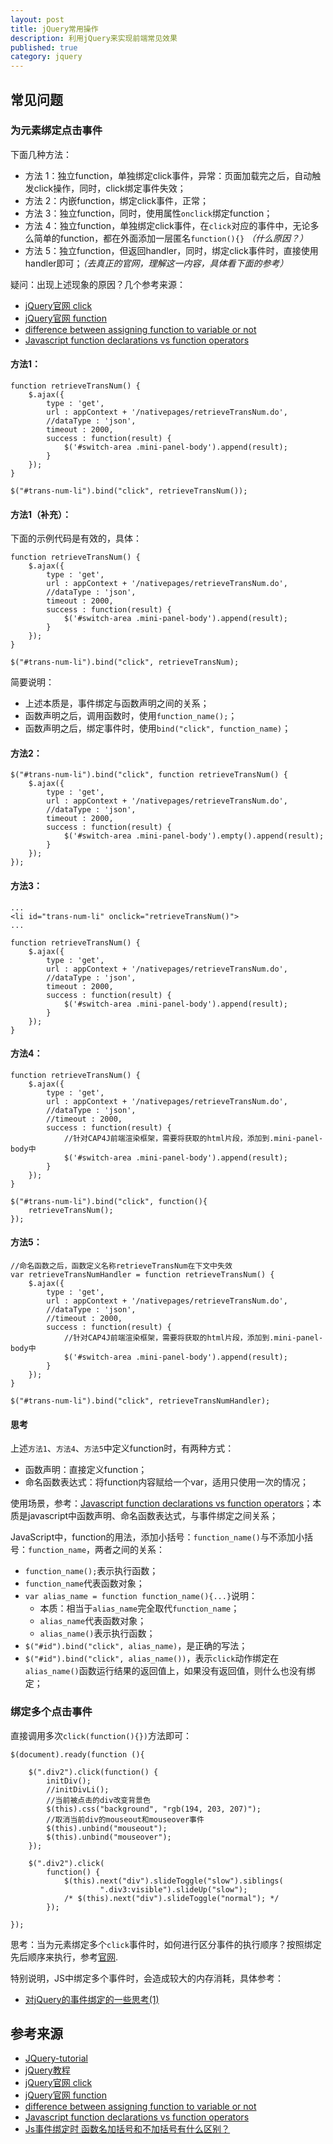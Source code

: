 ```yaml
---
layout: post
title: jQuery常用操作
description: 利用jQuery来实现前端常见效果
published: true
category: jquery
---
```




## 常见问题

### 为元素绑定点击事件

下面几种方法：

* 方法 1：独立function，单独绑定click事件，异常：页面加载完之后，自动触发click操作，同时，click绑定事件失效；
* 方法 2：内嵌function，绑定click事件，正常；
* 方法 3：独立function，同时，使用属性`onclick`绑定function；
* 方法 4：独立function，单独绑定click事件，在`click`对应的事件中，无论多么简单的function，都在外面添加一层匿名`function(){}` *（什么原因？）*
* 方法 5：独立function，但返回handler，同时，绑定click事件时，直接使用handler即可；*（去真正的官网，理解这一内容，具体看下面的参考）*

疑问：出现上述现象的原因？几个参考来源：

* [jQuery官网 click][jQuery官网 click]
* [jQuery官网 function][jQuery官网 function]
* [difference between assigning function to variable or not][difference between assigning function to variable or not]
* [Javascript function declarations vs function operators][Javascript function declarations vs function operators]


#### 方法1：

	function retrieveTransNum() {
		$.ajax({
			type : 'get',
			url : appContext + '/nativepages/retrieveTransNum.do',
			//dataType : 'json',
			timeout : 2000,
			success : function(result) {
				$('#switch-area .mini-panel-body').append(result);
			}
		});
	} 
	
	$("#trans-num-li").bind("click", retrieveTransNum());
	
#### 方法1（补充）：

下面的示例代码是有效的，具体：

	function retrieveTransNum() {
		$.ajax({
			type : 'get',
			url : appContext + '/nativepages/retrieveTransNum.do',
			//dataType : 'json',
			timeout : 2000,
			success : function(result) {
				$('#switch-area .mini-panel-body').append(result);
			}
		});
	} 
	
	$("#trans-num-li").bind("click", retrieveTransNum);

简要说明：

* 上述本质是，事件绑定与函数声明之间的关系；
* 函数声明之后，调用函数时，使用`function_name();`；
* 函数声明之后，绑定事件时，使用`bind("click", function_name)`；

#### 方法2：

	$("#trans-num-li").bind("click", function retrieveTransNum() {
		$.ajax({
			type : 'get',
			url : appContext + '/nativepages/retrieveTransNum.do',
			//dataType : 'json',
			timeout : 2000,
			success : function(result) {
				$('#switch-area .mini-panel-body').empty().append(result);
			}
		});
	});

#### 方法3：
	
	...
	<li id="trans-num-li" onclick="retrieveTransNum()">
	...
	
	function retrieveTransNum() {
		$.ajax({
			type : 'get',
			url : appContext + '/nativepages/retrieveTransNum.do',
			//dataType : 'json',
			timeout : 2000,
			success : function(result) {
				$('#switch-area .mini-panel-body').append(result);
			}
		});
	} 
	
#### 方法4：

	function retrieveTransNum() {
		$.ajax({
			type : 'get',
			url : appContext + '/nativepages/retrieveTransNum.do',
			//dataType : 'json',
			//timeout : 2000,
			success : function(result) {
				//针对CAP4J前端渲染框架，需要将获取的html片段，添加到.mini-panel-body中
				$('#switch-area .mini-panel-body').append(result);
			}
		});
	}
	
	$("#trans-num-li").bind("click", function(){
		retrieveTransNum();
	});

#### 方法5：

	//命名函数之后，函数定义名称retrieveTransNum在下文中失效
	var retrieveTransNumHandler = function retrieveTransNum() {
		$.ajax({
			type : 'get',
			url : appContext + '/nativepages/retrieveTransNum.do',
			//dataType : 'json',
			//timeout : 2000,
			success : function(result) {
				//针对CAP4J前端渲染框架，需要将获取的html片段，添加到.mini-panel-body中
				$('#switch-area .mini-panel-body').append(result);
			}
		});
	}
	
	$("#trans-num-li").bind("click", retrieveTransNumHandler);


#### 思考

上述`方法1`、`方法4`、`方法5`中定义function时，有两种方式：

* 函数声明：直接定义function；
* 命名函数表达式：将function内容赋给一个var，适用只使用一次的情况；

使用场景，参考：[Javascript function declarations vs function operators][Javascript function declarations vs function operators]；本质是javascript中函数声明、命名函数表达式，与事件绑定之间关系；


JavaScript中，function的用法，添加小括号：`function_name()`与不添加小括号：`function_name`，两者之间的关系：

* `function_name();`表示执行函数；
* `function_name`代表函数对象；
* `var alias_name = function function_name(){...}`说明：
	* 本质：相当于`alias_name`完全取代`function_name`；
	* `alias_name`代表函数对象；
	* `alias_name()`表示执行函数；
* `$("#id").bind("click", alias_name)`，是正确的写法；
* `$("#id").bind("click", alias_name())`，表示`click`动作绑定在`alias_name()`函数运行结果的返回值上，如果没有返回值，则什么也没有绑定；



### 绑定多个点击事件

直接调用多次`click(function(){})`方法即可：

	$(document).ready(function (){

		$(".div2").click(function() {
			initDiv();
			//initDivLi();
			//当前被点击的div改变背景色
			$(this).css("background", "rgb(194, 203, 207)");
			//取消当前div的mouseout和mouseover事件
			$(this).unbind("mouseout");
			$(this).unbind("mouseover");
		});
		
		$(".div2").click(
			function() {
				$(this).next("div").slideToggle("slow").siblings(
						".div3:visible").slideUp("slow");
				/* $(this).next("div").slideToggle("normal"); */
			});
		
	});

思考：当为元素绑定多个`click`事件时，如何进行区分事件的执行顺序？按照绑定先后顺序来执行，参考[官网][jQuery官网 bind].

特别说明，JS中绑定多个事件时，会造成较大的内存消耗，具体参考：

* [对jQuery的事件绑定的一些思考(1)][对jQuery的事件绑定的一些思考(1)]
























## 参考来源

* [JQuery-tutorial][JQuery-tutorial]
* [jQuery教程][jQuery教程]
* [jQuery官网 click][jQuery官网 click]
* [jQuery官网 function][jQuery官网 function]
* [difference between assigning function to variable or not][difference between assigning function to variable or not]
* [Javascript function declarations vs function operators][Javascript function declarations vs function operators]
* [Js事件绑定时 函数名加括号和不加括号有什么区别？][Js事件绑定时 函数名加括号和不加括号有什么区别？]








[NingG]:    			http://ningg.github.com  "NingG"
[jQuery-tutorial]:		http://www.w3cschool.cc/jquery/jquery-tutorial.html
[jQuery教程]:			http://www.w3school.com.cn/jquery/index.asp
[jQuery官网 click]:		http://api.jquery.com/click/
[jQuery官网 function]:	http://api.jquery.com/Types/#Function
[difference between assigning function to variable or not]:		http://stackoverflow.com/questions/11146814/difference-between-assigning-function-to-variable-or-not
[Javascript function declarations vs function operators]:		http://helephant.com/2012/07/14/javascript-function-declaration-vs-expression/
[jQuery官网 bind]:												http://api.jquery.com/bind/
[对jQuery的事件绑定的一些思考(1)]:								http://developer.51cto.com/art/201304/390351.htm
[Js事件绑定时 函数名加括号和不加括号有什么区别？]:			http://tieba.baidu.com/p/3419868759


